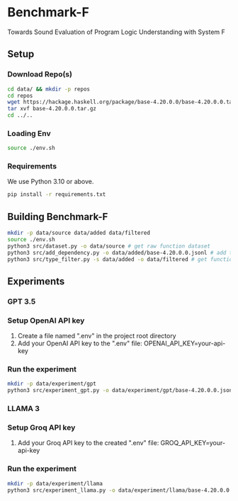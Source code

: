 # Benchmark-F

Towards Sound Evaluation of Program Logic Understanding with System F

## Setup

### Download Repo(s)

```sh
cd data/ && mkdir -p repos
cd repos
wget https://hackage.haskell.org/package/base-4.20.0.0/base-4.20.0.0.tar.gz
tar xvf base-4.20.0.0.tar.gz
cd ../..
```

### Loading Env

```sh
source ./env.sh
```

### Requirements

We use Python 3.10 or above.

```sh
pip install -r requirements.txt
```

## Building Benchmark-F

```sh
mkdir -p data/source data/added data/filtered
source ./env.sh
python3 src/dataset.py -o data/source # get raw function dataset
python3 src/add_dependency.py -o data/added/base-4.20.0.0.jsonl # add type dependencies
python3 src/type_filter.py -s data/added -o data/filtered # get functions with type we want :)
```

## Experiments

### GPT 3.5

### Setup OpenAI API key

1. Create a file named ".env" in the project root directory
2. Add your OpenAI API key to the ".env" file: OPENAI_API_KEY=your-api-key

### Run the experiment
```sh
mkdir -p data/experiment/gpt
python3 src/experiment_gpt.py -o data/experiment/gpt/base-4.20.0.0.jsonl # call OpenAI API to generate type signature
```

### LLAMA 3

### Setup Groq API key

1. Add your Groq API key to the created ".env" file: GROQ_API_KEY=your-api-key

### Run the experiment
```sh
mkdir -p data/experiment/llama
python3 src/experiment_llama.py -o data/experiment/llama/base-4.20.0.0.jsonl # call Groq API to generate type signature
```

